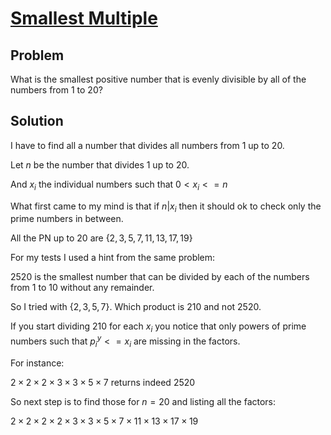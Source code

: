 # [Smallest Multiple](https://projecteuler.net/problem=5)

## Problem

What is the smallest positive number that is evenly divisible by all of the numbers from 1 to 20?

## Solution

I have to find all a number that divides all numbers from 1 up to 20.

Let $n$ be the number that divides 1 up to 20. 

And $x_i$ the individual numbers such that $0 < x_i <= n$ 

What first came to my mind is that if $n | x_i$ then it should ok to check only the prime numbers in between.

All the PN up to 20 are $\{ 2, 3, 5, 7, 11, 13, 17, 19 \}$

For my tests I used a hint from the same problem:

$2520$ is the smallest number that can be divided by each of the numbers from $1$ to $10$ without any remainder.

So I tried with $\{2, 3, 5, 7\}$. Which product is $210$ and not $2520$.

If you start dividing $210$ for each $x_i$ you notice that only powers of prime numbers such that $p^y_i <= x_i$ are missing in the factors.

For instance:

$2\times 2\times 2\times 3\times 3\times 5\times 7$ returns indeed $2520$

So next step is to find those for $n = 20$ and listing all the factors:

$2\times 2\times 2\times 2\times 3\times 3\times 5\times 7\times 11\times 13\times 17\times 19$